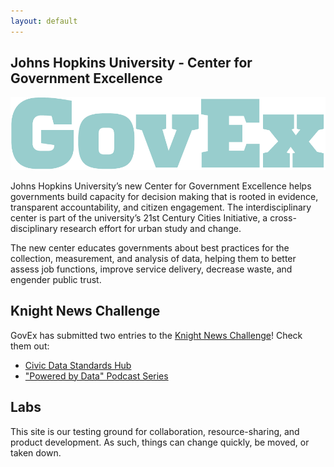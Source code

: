 ```yaml
---
layout: default
---
```


## Johns Hopkins University - Center for Government Excellence

<p style="text-align: center"><img alt="GovEx" src="/images/govexlogo-large.png"></p>

Johns Hopkins University’s new Center for Government Excellence helps governments build capacity for decision making that is rooted in evidence, transparent accountability, and citizen engagement. The interdisciplinary center is part of the university’s 21st Century Cities Initiative, a cross-disciplinary research effort for urban study and change.

The new center educates governments about best practices for the collection, measurement, and analysis of data, helping them to better assess job functions, improve service delivery, decrease waste, and engender public trust.

## Knight News Challenge

GovEx has submitted two entries to the [Knight News Challenge](https://newschallenge.org)! Check them out:

* [Civic Data Standards Hub](https://www.newschallenge.org/challenge/data/entries/civic-data-standards-hub)
* ["Powered by Data" Podcast Series](https://www.newschallenge.org/challenge/data/entries/powered-by-data-podcast-series)

## Labs

This site is our testing ground for collaboration, resource-sharing, and product development. As such, things can change quickly, be moved, or taken down.
